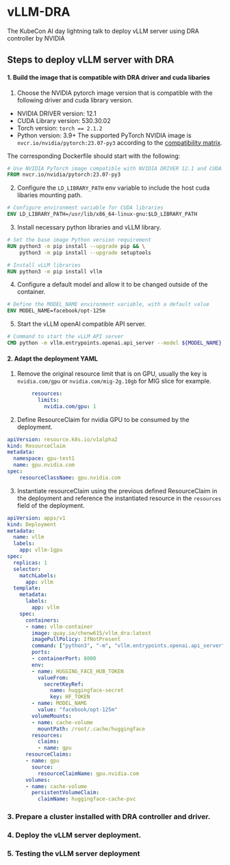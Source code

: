 # vLLM-DRA
The KubeCon AI day lightning talk to deploy vLLM server using DRA controller by NVIDIA

## Steps to deploy vLLM server with DRA

#### 1. Build the image that is compatible with DRA driver and cuda libaries
1. Choose the NVIDIA pytorch image version that is compatible with the following driver and cuda library version.
- NVIDIA DRIVER version: 12.1
- CUDA Library version: 530.30.02
- Torch version: `torch == 2.1.2`
- Python version: 3.9+
The supported PyTorch NVIDIA image is `nvcr.io/nvidia/pytorch:23.07-py3` according to the [compatibility matrix](https://docs.nvidia.com/deeplearning/frameworks/support-matrix/index.html).

The corresponding Dockerfile should start with the following:
```dockerfile
# Use NVIDIA PyTorch image compatible with NVIDIA DRIVER 12.1 and CUDA Library 530.30.02
FROM nvcr.io/nvidia/pytorch:23.07-py3

```


2. Configure the `LD_LIBRARY_PATH` env variable to include the host cuda libaries mounting path.
```dockerfile
# Configure environment variable for CUDA libraries
ENV LD_LIBRARY_PATH=/usr/lib/x86_64-linux-gnu:$LD_LIBRARY_PATH
```

3. Install necessary python libraries and vLLM library.
```dockerfile
# Set the base image Python version requirement
RUN python3 -m pip install --upgrade pip && \
    python3 -m pip install --upgrade setuptools

# Install vLLM libraries
RUN python3 -m pip install vllm
```

4. Configure a default model and allow it to be changed outside of the container.
```dockerfile
# Define the MODEL_NAME environment variable, with a default value
ENV MODEL_NAME=facebook/opt-125m
```

5. Start the vLLM openAI compatible API server.
```dockerfile
# Command to start the vLLM API server
CMD python -m vllm.entrypoints.openai.api_server --model ${MODEL_NAME}
```

#### 2. Adapt the deployment YAML
1. Remove the original resource limit that is on GPU, usually the key is `nvidia.com/gpu` or `nvidia.com/mig-2g.10gb` for MIG slice for example.
```yaml
        resources:
          limits:
            nvidia.com/gpu: 1
```

2. Define ResourceClaim for nvidia GPU to be consumed by the deployment.
```yaml
apiVersion: resource.k8s.io/v1alpha2
kind: ResourceClaim
metadata:
  namespace: gpu-test1
  name: gpu.nvidia.com
spec:
    resourceClassName: gpu.nvidia.com
```

3. Instantiate resourceClaim using the previous defined ResourceClaim in the deployment and reference the instantiated resource in the `resources` field of the deployment.
```yaml
apiVersion: apps/v1
kind: Deployment
metadata:
  name: vllm
  labels:
    app: vllm-1gpu
spec:
  replicas: 1
  selector:
    matchLabels:
      app: vllm
  template:
    metadata:
      labels:
        app: vllm
    spec:
      containers:
      - name: vllm-container
        image: quay.io/chenw615/vllm_dra:latest
        imagePullPolicy: IfNotPresent
        command: ["python3", "-m", "vllm.entrypoints.openai.api_server", "--model", "${MODEL_NAME}"]
        ports:
        - containerPort: 8000
        env:
        - name: HUGGING_FACE_HUB_TOKEN
          valueFrom:
            secretKeyRef:
              name: huggingface-secret
              key: HF_TOKEN
        - name: MODEL_NAME
          value: "facebook/opt-125m"
        volumeMounts:
        - name: cache-volume
          mountPath: /root/.cache/huggingface
        resources:
          claims:
          - name: gpu
      resourceClaims:
      - name: gpu
        source:
          resourceClaimName: gpu.nvidia.com
      volumes:
      - name: cache-volume
        persistentVolumeClaim:
          claimName: huggingface-cache-pvc
```

### 3. Prepare a cluster installed with DRA controller and driver.

### 4. Deploy the vLLM server deployment.

### 5. Testing the vLLM server deployment
